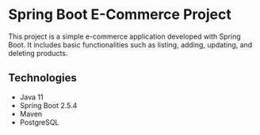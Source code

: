 # Spring Boot E-Commerce Project

This project is a simple e-commerce application developed with Spring Boot. It includes basic functionalities such as listing, adding, updating, and deleting products.

## Technologies

*   Java 11
*   Spring Boot 2.5.4
*   Maven
*   PostgreSQL
